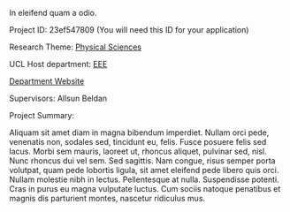 In eleifend quam a odio.

Project ID: 23ef547809
(You will need this ID for your application)

Research Theme: [Physical Sciences](../themes/physical-sciences.md)

UCL Host department: [EEE](../departments/eee.md)

[Department Website](https://www.example.com/dept5)

Supervisors: Allsun Beldan

Project Summary:

Aliquam sit amet diam in magna bibendum imperdiet. Nullam orci pede, venenatis non, sodales sed, tincidunt eu, felis. Fusce posuere felis sed lacus. Morbi sem mauris, laoreet ut, rhoncus aliquet, pulvinar sed, nisl. Nunc rhoncus dui vel sem. Sed sagittis. Nam congue, risus semper porta volutpat, quam pede lobortis ligula, sit amet eleifend pede libero quis orci. Nullam molestie nibh in lectus. Pellentesque at nulla. Suspendisse potenti. Cras in purus eu magna vulputate luctus. Cum sociis natoque penatibus et magnis dis parturient montes, nascetur ridiculus mus.